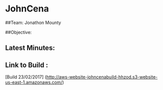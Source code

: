 # JohnCena
##Team:
 Jonathon Mounty 

##Objective:

## Latest Minutes: 

## Link to Build : 
[Build 23/02/2017] (http://aws-website-johncenabuild-hhzod.s3-website-us-east-1.amazonaws.com/)
